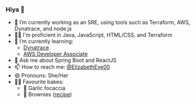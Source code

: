 ### Hiya 👋

- 🔭 I’m currently working as an SRE, using tools such as Terraform, AWS, Dynatrace, and node.js
- 👩‍💻 I'm proficient in Java, JavaScript, HTML/CSS, and Terraform
- 🌱 I’m currently learning:
  - [Dynatrace](https://university.dynatrace.com/ "Dynatrace University")
  - [AWS Developer Associate](https://app.pluralsight.com/paths/certificate/aws-certified-developer-associate "AWS Certified Developer – Associate (DVA-C01)")
- 💬 Ask me about Spring Boot and ReactJS
- 📫 How to reach me: [@ElizabethEve00](https://twitter.com/ElizabethEve00)
- 😄 Pronouns: She/Her
- 👩‍🍳 Favourite bakes:
  - 🧄 Garlic focaccia
  - 🍫 Brownies ([recipe](https://www.bbcgoodfood.com/recipes/best-ever-chocolate-brownies-recipe))
